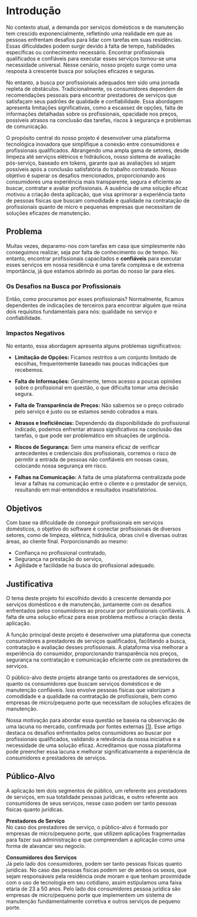 # Introdução

No contexto atual, a demanda por serviços domésticos e de manutenção tem crescido exponencialmente, refletindo uma realidade em que as pessoas enfrentam desafios para lidar com tarefas em suas residências. Essas dificuldades podem surgir devido à falta de tempo, habilidades específicas ou conhecimento necessário. Encontrar profissionais qualificados e confiáveis para executar esses serviços tornou-se uma necessidade universal. Nesse cenário, nosso projeto surge como uma resposta à crescente busca por soluções eficazes e seguras.

No entanto, a busca por profissionais adequados tem sido uma jornada repleta de obstáculos. Tradicionalmente, os consumidores dependem de recomendações pessoais para encontrar prestadores de serviços que satisfaçam seus padrões de qualidade e confiabilidade. Essa abordagem apresenta limitações significativas, como a escassez de opções, falta de informações detalhadas sobre os profissionais, opacidade nos preços, possíveis atrasos na conclusão das tarefas, riscos à segurança e problemas de comunicação.

O propósito central do nosso projeto é desenvolver uma plataforma tecnológica inovadora que simplifique a conexão entre consumidores e profissionais qualificados. Abrangendo uma ampla gama de setores, desde limpeza até serviços elétricos e hidráulicos, nosso sistema de avaliação pós-serviço, baseado em tokens, garante que as avaliações só sejam possíveis após a conclusão satisfatória do trabalho contratado. Nosso objetivo é superar os desafios mencionados, proporcionando aos consumidores uma experiência mais transparente, segura e eficiente ao buscar, contratar e avaliar profissionais. A ausência de uma solução eficaz motivou a criação desta aplicação, que visa aprimorar a experiência tanto de pessoas físicas que buscam comodidade e qualidade na contratação de profissionais quanto de micro e pequenas empresas que necessitam de soluções eficazes de manutenção.

## Problema

Muitas vezes, deparamo-nos com tarefas em casa que simplesmente não conseguimos realizar, seja por falta de conhecimento ou de tempo.
No entanto, encontrar profissionais capacitados e **confiáveis** para executar esses serviços em nossa residência é uma tarefa complexa e de extrema importância, já que estamos abrindo as portas do nosso lar para eles.

### Os Desafios na Busca por Profissionais

Então, como procuramos por esses profissionais?
Normalmente, ficamos dependentes de indicações de terceiros para encontrar alguém que reúna dois requisitos fundamentais para nós: qualidade no serviço e confiabilidade.

### Impactos Negativos

No entanto, essa abordagem apresenta alguns problemas significativos:

- **Limitação de Opções:** Ficamos restritos a um conjunto limitado de escolhas, frequentemente baseado nas poucas indicações que recebemos.

- **Falta de Informações:** Geralmente, temos acesso a poucas opiniões sobre o profissional em questão, o que dificulta tomar uma decisão segura.

- **Falta de Transparência de Preços:** Não sabemos se o preço cobrado pelo serviço é justo ou se estamos sendo cobrados a mais.

- **Atrasos e Ineficiências:** Dependendo da disponibilidade do profissional indicado, podemos enfrentar atrasos significativos na conclusão das tarefas, o que pode ser problemático em situações de urgência.

- **Riscos de Segurança:** Sem uma maneira eficaz de verificar antecedentes e credenciais dos profissionais, corremos o risco de permitir a entrada de pessoas não confiáveis em nossas casas, colocando nossa segurança em risco.

- **Falhas na Comunicação:** A falta de uma plataforma centralizada pode levar a falhas na comunicação entre o cliente e o prestador de serviço, resultando em mal-entendidos e resultados insatisfatórios.

## Objetivos

Com base na dificuldade de conseguir profissionais em serviços domésticos, o objetivo do software é conectar profissionais de diversos setores, como de limpeza, elétrica, hidráulica, obras civil e diversas outras áreas, ao cliente final. Porporcionando ao mesmo:
- Confiança no profissional contratado, 
- Segurança na prestação do serviço,
- Agilidade e facilidade na busca do profissional adequado. 

## Justificativa

O tema deste projeto foi escolhido devido à crescente demanda por serviços domésticos e de manutenção, juntamente com os desafios enfrentados pelos consumidores ao procurar por profissionais confiáveis. A falta de uma solução eficaz para esse problema motivou a criação desta aplicação.

A função principal deste projeto é desenvolver uma plataforma que conecta consumidores a prestadores de serviços qualificados, facilitando a busca, contratação e avaliação desses profissionais. A plataforma visa melhorar a experiência do consumidor, proporcionando transparência nos preços, segurança na contratação e comunicação eficiente com os prestadores de serviços.

O público-alvo deste projeto abrange tanto os prestadores de serviços, quanto os consumidores que buscam serviços domésticos e de manutenção confiáveis. Isso envolve pessoas físicas que valorizam a comodidade e a qualidade na contratação de profissionais, bem como empresas de micro/pequeno porte que necessitam de soluções eficazes de manutenção.

Nossa motivação para abordar essa questão se baseia na observação de uma lacuna no mercado, confirmada por fontes externas [(1)](references.md). Esse artigo destaca os desafios enfrentados pelos consumidores ao buscar por profissionais qualificados, validando a relevância da nossa iniciativa e a necessidade de uma solução eficaz. Acreditamos que nossa plataforma pode preencher essa lacuna e melhorar significativamente a experiência de consumidores e prestadores de serviços.

## Público-Alvo

A aplicação tem dois segmentos de público, um referente aos prestadores de serviços, em sua totalidade pessoas jurídicas, e outro referente aos consumidores de seus serviços, nesse caso podem ser tanto pessoas físicas quanto jurídicas.

**Prestadores de Serviço**<br>
No caso dos prestadores de serviço, o público-alvo é formado por empresas de micro/pequeno porte, que utilizem aplicações fragmentadas para fazer sua administração e que compreendam a aplicação como uma forma de alavancar seu negocio.

**Consumidores dos Serviços**<br>
Já pelo lado dos consumidores, podem ser tanto pessoas físicas quanto jurídicas. No caso das pessoas físicas podem ser de ambos os sexos, que sejam responsáveis pela residência onde moram e que tenham proximidade com o uso de tecnologia em seu cotidiano, assim estipulamos uma faixa etária de 23 a 50 anos. Pelo lado dos consumidores pessoa jurídica são empresas de micro/pequeno porte que implementem um sistema de manutenção fundamentalmente corretiva e outros serviços de pequeno porte.
